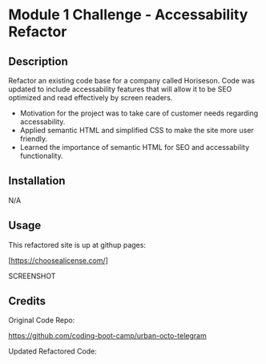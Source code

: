 # Module 1 Challenge - Accessability Refactor

## Description

Refactor an existing code base for a company called Horiseson. Code was updated to include accessability features that will allow it to be SEO optimized and read effectively by screen readers. 

- Motivation for the project was to take care of customer needs regarding accessability.
- Applied semantic HTML and simplified CSS to make the site more user friendly.
- Learned the importance of semantic HTML for SEO and accessability functionality.  


## Installation

N/A

## Usage

This refactored site is up at githup pages:

[https://choosealicense.com/]

SCREENSHOT


## Credits

Original Code Repo: 

https://github.com/coding-boot-camp/urban-octo-telegram

Updated Refactored Code: 




